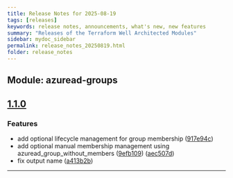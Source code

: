 ```yaml
---
title: Release Notes for 2025-08-19
tags: [releases]
keywords: release notes, announcements, what's new, new features
summary: "Releases of the Terraform Well Architected Modules"
sidebar: mydoc_sidebar
permalink: release_notes_20250819.html
folder: release_notes
---
```


## Module: azuread-groups
## [1.1.0](https://github.com/CloudNationHQ/terraform-azuread-groups/releases/tag/v1.1.0)


### Features

* add optional lifecycle management for group membership ([917e94c](https://github.com/CloudNationHQ/terraform-azuread-groups/commit/917e94c599f6d7024bdc2a2d148249b8364865dd))
* add optional manual membership management using azuread_group_without_members ([9efb109](https://github.com/CloudNationHQ/terraform-azuread-groups/commit/9efb10919dd8648a61a53d28fb741a3d45bc76ef))
([aec507d](https://github.com/CloudNationHQ/terraform-azuread-groups/commit/aec507d0d9fbda208822508a786a11a9d1c8bdcf))
* fix output name ([a413b2b](https://github.com/CloudNationHQ/terraform-azuread-groups/commit/a413b2bfc7066da7831c04185cd9f685136d9290))

---

